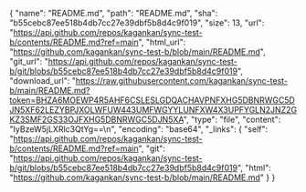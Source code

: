 {
  "name": "README.md",
  "path": "README.md",
  "sha": "b55cebc87ee518b4db7cc27e39dbf5b8d4c9f019",
  "size": 13,
  "url": "https://api.github.com/repos/kagankan/sync-test-b/contents/README.md?ref=main",
  "html_url": "https://github.com/kagankan/sync-test-b/blob/main/README.md",
  "git_url": "https://api.github.com/repos/kagankan/sync-test-b/git/blobs/b55cebc87ee518b4db7cc27e39dbf5b8d4c9f019",
  "download_url": "https://raw.githubusercontent.com/kagankan/sync-test-b/main/README.md?token=BHZA6MOEWP4R5AHF6CSLESLGDQACHAVPNFXHG5DBNRWGC5DJN5XF62LEZYBPJXOLWFUW443UMFWGYYLUNFXW4X3UPFYGLN2JNZ2GKZ3SMF2GS33OJFXHG5DBNRWGC5DJN5XA",
  "type": "file",
  "content": "IyBzeW5jLXRlc3QtYg==\n",
  "encoding": "base64",
  "_links": {
    "self": "https://api.github.com/repos/kagankan/sync-test-b/contents/README.md?ref=main",
    "git": "https://api.github.com/repos/kagankan/sync-test-b/git/blobs/b55cebc87ee518b4db7cc27e39dbf5b8d4c9f019",
    "html": "https://github.com/kagankan/sync-test-b/blob/main/README.md"
  }
}
